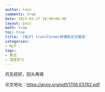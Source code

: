```yaml
---
author: leon
comments: true
date: 2023-03-27 18:09+00:00
layout: post
math: true
toc: true
title: '[NLP] transformer原理和论文解读'
categories:
- NLP
tags:
- 算法
- 深度学习
---
```


坑先挖好，回头再填

论文地址：https://arxiv.org/pdf/1706.03762.pdf